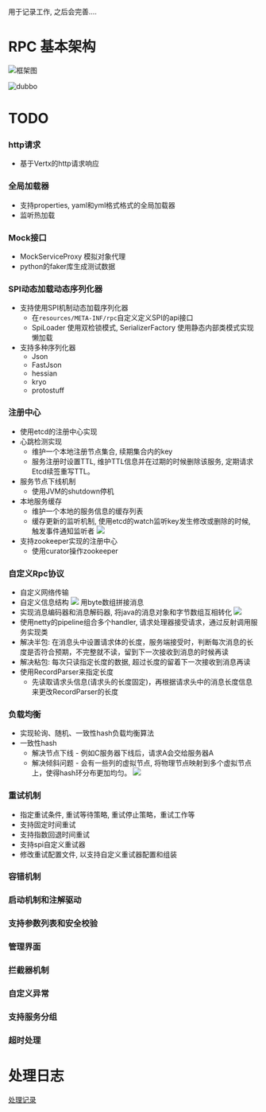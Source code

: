 用于记录工作, 之后会完善....
# RPC 基本架构
![框架图](doc/framework.png "基本框架")

![dubbo](doc/dubboframework.png "设计思路")
# TODO
### http请求
- 基于Vertx的http请求响应
### 全局加载器 
- 支持properties, yaml和yml格式格式的全局加载器
- 监听热加载 
### Mock接口
 - MockServiceProxy 模拟对象代理
 - python的faker库生成测试数据 
### SPI动态加载动态序列化器
 - 支持使用SPI机制动态加载序列化器 
   - 在`resources/META-INF/rpc`自定义定义SPI的api接口
   - SpiLoader 使用双检锁模式, SerializerFactory 使用静态内部类模式实现懒加载
 - 支持多种序列化器
   - Json
   - FastJson
   - hessian
   - kryo
   - protostuff
### 注册中心
- 使用etcd的注册中心实现
- 心跳检测实现
  - 维护一个本地注册节点集合, 续期集合内的key
  - 服务注册时设置TTL, 维护TTL信息并在过期的时候删除该服务, 定期请求Etcd续签重写TTL。
- 服务节点下线机制
  - 使用JVM的shutdown停机
- 本地服务缓存
  - 维护一个本地的服务信息的缓存列表
  - 缓存更新的监听机制, 使用etcd的watch监听key发生修改或删除的时候, 触发事件通知监听者
    ![](doc/etcd_watch.png)
- 支持zookeeper实现的注册中心
  - 使用curator操作zookeeper
### 自定义Rpc协议
- 自定义网络传输
- 自定义信息结构
  ![](doc/rpc_proto.png)
  用byte数组拼接消息
- 实现消息编码器和消息解码器, 将java的消息对象和字节数组互相转化
    ![](doc/encoder_decoder.png)
- 使用netty的pipeline组合多个handler, 请求处理器接受请求，通过反射调用服务实现类
- 解决半包: 在消息头中设置请求体的长度，服务端接受时，判断每次消息的长度是否符合预期，不完整就不读，留到下一次接收到消息的时候再读
- 解决粘包: 每次只读指定长度的数据, 超过长度的留着下一次接收到消息再读
- 使用RecordParser来指定长度
  - 先读取请求头信息(请求头的长度固定)，再根据请求头中的消息长度信息来更改RecordParser的长度
### 负载均衡
 - 实现轮询、随机、一致性hash负载均衡算法
 - 一致性hash
   - 解决节点下线 - 例如C服务器下线后，请求A会交给服务器A
   - 解决倾斜问题 - 会有一些列的虚拟节点, 将物理节点映射到多个虚拟节点上，使得hash环分布更加均匀。
    ![](doc/consistent_hash.png)
### 重试机制
- 指定重试条件, 重试等待策略, 重试停止策略，重试工作等
- 支持固定时间重试
- 支持指数回退时间重试
- 支持spi自定义重试器
- 修改重试配置文件, 以支持自定义重试器配置和组装
### 容错机制
### 启动机制和注解驱动
### 支持参数列表和安全校验
### 管理界面
### 拦截器机制
### 自定义异常
### 支持服务分组
### 超时处理

# 处理日志
[处理记录](doc/debug_log.md)
